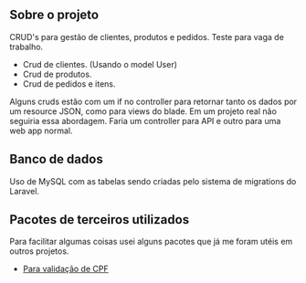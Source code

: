 ## Sobre o projeto

CRUD's para gestão de clientes, produtos e pedidos.
Teste para vaga de trabalho.

- Crud de clientes. (Usando o model User)
- Crud de produtos.
- Crud de pedidos e itens.

Alguns cruds estão com um if no controller para retornar tanto os dados por um resource JSON, como para views do blade.
Em um projeto real não seguiria essa abordagem. Faria um controller para API e outro para uma web app normal.

## Banco de dados

Uso de MySQL com as tabelas sendo criadas pelo sistema de migrations do Laravel.

## Pacotes de terceiros utilizados

Para facilitar algumas coisas usei alguns pacotes que já me foram utéis em outros projetos.

- [Para validação de CPF](https://github.com/geekcom/validator-docs)
